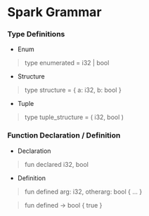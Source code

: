 # Spark Grammar

### Type Definitions
* Enum
 > type enumerated = i32 | bool
* Structure
 > type structure = { a: i32, b: bool }
* Tuple
 > type tuple_structure = ( i32, bool )

### Function Declaration / Definition
* Declaration
 > fun declared i32, bool
* Definition
 > fun defined arg: i32, otherarg: bool { ... }

 > fun defined -> bool { true }
